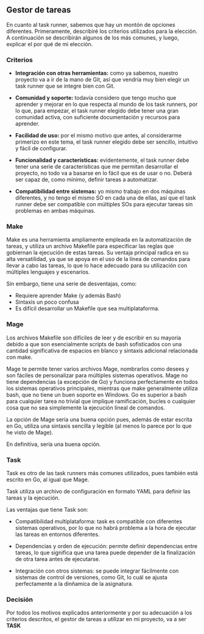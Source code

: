 ## Gestor de tareas

En cuanto al task runner, sabemos que hay un montón de opciones diferentes. Primeramente, describiré los criterios utilizados para la elección. A continuación se describirán algunos de los más comunes, y luego, explicar el por qué de mi elección.

### Criterios

* **Integración con otras herramientas:** como ya sabemos, nuestro proyecto va a ir de la mano de Git, así que vendría muy bien elegir un task runner que se integre bien con Git.

* **Comunidad y soporte:** todavía considero que tengo mucho que aprender y mejorar en lo que respecta al mundo de los task runners, por lo que, para empezar, el task runner elegido debe tener una gran comunidad activa, con suficiente documentación y recursos para aprender.

* **Facilidad de uso:** por el mismo motivo que antes, al considerarme primerizo en este tema, el task runner elegido debe ser sencillo, intuitivo y fácil de configurar.

* **Funcionalidad y características:** evidentemente, el task runner debe tener una serie de características que me permitan desarrollar el proyecto, no todo va a basarse en lo fácil que es de usar o no. Deberá ser capaz de, como mínimo, definir tareas a automatizar.

* **Compatibilidad entre sistemas:** yo mismo trabajo en dos máquinas diferentes, y no tengo el mismo SO en cada una de ellas, así que el task runner debe ser compatible con múltiples SOs para ejecutar tareas sin problemas en ambas máquinas.

### Make

Make es una herramienta ampliamente empleada en la automatización de tareas, y utiliza un archivo Makefile para especificar las reglas que gobiernan la ejecución de estas tareas. Su ventaja principal radica en su alta versatilidad, ya que se apoya en el uso de la línea de comandos para llevar a cabo las tareas, lo que lo hace adecuado para su utilización con múltiples lenguajes y escenarios.

Sin embargo, tiene una serie de desventajas, como:

- Requiere aprender Make (y además Bash)
- Sintaxis un poco confusa
- Es difícil desarrollar un Makefile que sea multiplataforma.

### Mage

Los archivos Makefile son difíciles de leer y de escribir en su mayoría debido a que son esencialmente scripts de bash sofisticados con una cantidad significativa de espacios en blanco y sintaxis adicional relacionada con make.

Mage te permite tener varios archivos Mage, nombrarlos como desees y son fáciles de personalizar para múltiples sistemas operativos. Mage no tiene dependencias (a excepción de Go) y funciona perfectamente en todos los sistemas operativos principales, mientras que make generalmente utiliza bash, que no tiene un buen soporte en Windows. Go es superior a bash para cualquier tarea no trivial que implique ramificación, bucles o cualquier cosa que no sea simplemente la ejecución lineal de comandos.

La opción de Mage sería una buena opción pues, además de estar escrita en Go, utiliza una sintaxis sencilla y legible (al menos lo parece por lo que he visto de Mage). 

En definitiva, sería una buena opción.

### Task

Task es otro de las task runners más comunes utilizados, pues también está escrito en Go, al igual que Mage.

Task utiliza un archivo de configuración en formato YAML para definir las tareas y la ejecución.

Las ventajas que tiene Task son:

- Compatibilidad multiplataforma: task es compatible con diferentes sistemas operativos, por lo que no habrá problema a la hora de ejecutar las tareas en entornos diferentes.

- Dependencias y orden de ejecución: permite definir dependencias entre tareas, lo que significa que una tarea puede depender de la finalización de otra tarea antes de ejecutarse.

- Integración con otros sistemas: se puede integrar fácilmente con sistemas de control de versiones, como Git, lo cuál se ajusta perfectamente a la dinñamica de la asignatura.

### Decisión

Por todos los motivos explicados anteriormente y por su adecuación a los criterios descritos, el gestor de tareas a utilizar en mi proyecto, va a ser **TASK**